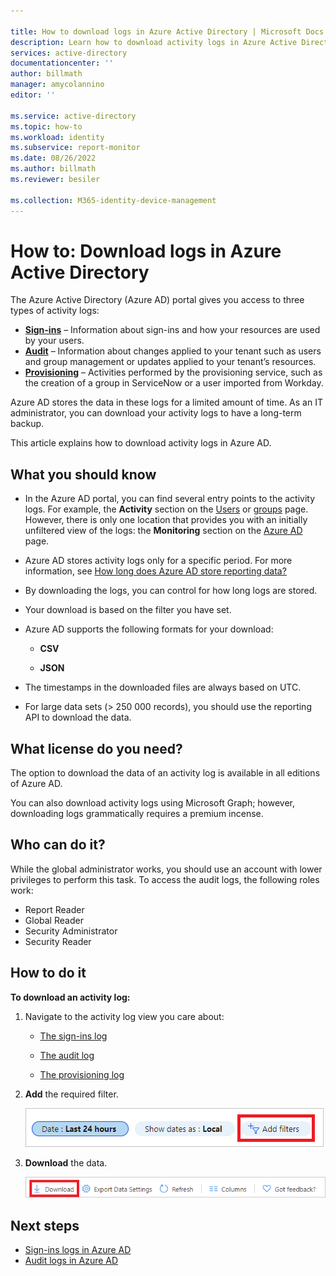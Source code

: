 ```yaml
---

title: How to download logs in Azure Active Directory | Microsoft Docs
description: Learn how to download activity logs in Azure Active Directory.
services: active-directory
documentationcenter: ''
author: billmath
manager: amycolannino
editor: ''

ms.service: active-directory
ms.topic: how-to
ms.workload: identity
ms.subservice: report-monitor
ms.date: 08/26/2022
ms.author: billmath
ms.reviewer: besiler 

ms.collection: M365-identity-device-management
---
```


# How to: Download logs in Azure Active Directory

The Azure Active Directory (Azure AD) portal gives you access to three types of activity logs:

- **[Sign-ins](concept-sign-ins.md)** – Information about sign-ins and how your resources are used by your users.
- **[Audit](concept-audit-logs.md)** – Information about changes applied to your tenant such as users and group management or updates applied to your tenant’s resources.
- **[Provisioning](concept-provisioning-logs.md)** – Activities performed by the provisioning service, such as the creation of a group in ServiceNow or a user imported from Workday.

Azure AD stores the data in these logs for a limited amount of time. As an IT administrator, you can download your activity logs to have a long-term backup.

This article explains how to download activity logs in Azure AD.  

## What you should know

- In the Azure AD portal, you can find several entry points to the activity logs. For example, the **Activity** section on the [Users](https://portal.azure.com/#blade/Microsoft_AAD_IAM/UsersManagementMenuBlade/MsGraphUsers) or [groups](https://portal.azure.com/#blade/Microsoft_AAD_IAM/GroupsManagementMenuBlade/AllGroups) page. However, there is only one location that provides you with an initially unfiltered view of the logs: the **Monitoring** section on the [Azure AD](https://portal.azure.com/#blade/Microsoft_AAD_IAM/ActiveDirectoryMenuBlade/Overview) page.    

- Azure AD stores activity logs only for a specific period. For more information, see [How long does Azure AD store reporting data?](reference-reports-data-retention.md) 

- By downloading the logs, you can control for how long logs are stored. 

- Your download is based on the filter you have set. 

- Azure AD supports the following formats for your download:

    - **CSV** 

    - **JSON** 

- The timestamps in the downloaded files are always based on UTC.

- For large data sets (> 250 000 records), you should use the reporting API to download the data.


## What license do you need?

The option to download the data of an activity log is available in all editions of Azure AD.

You can also download activity logs using Microsoft Graph; however, downloading logs grammatically requires a premium incense.


## Who can do it?

While the global administrator works, you should use an account with lower privileges to perform this task. To access the audit logs, the following roles work:

- Report Reader
- Global Reader
- Security Administrator
- Security Reader


## How to do it


**To download an activity log:**

1. Navigate to the activity log view you care about:
 
    - [The sign-ins log](https://portal.azure.com/#blade/Microsoft_AAD_IAM/ActiveDirectoryMenuBlade/SignIns)
    
    - [The audit log](https://portal.azure.com/#blade/Microsoft_AAD_IAM/ActiveDirectoryMenuBlade/SignIns)    
       
    - [The provisioning log](https://portal.azure.com/#blade/Microsoft_AAD_IAM/ActiveDirectoryMenuBlade/ProvisioningEvents)    
   

2.  **Add** the required filter.  

    ![Add filter](./media/\howto-download-logs/add-filter.png)    

3. **Download** the data.

    ![Download log](./media/\howto-download-logs/download-log.png)

## Next steps

- [Sign-ins logs in Azure AD](concept-sign-ins.md)
- [Audit logs in Azure AD](concept-audit-logs.md)